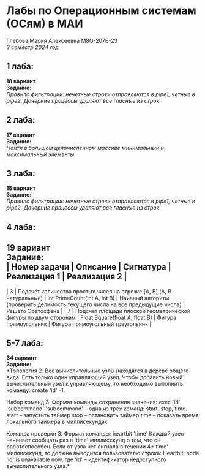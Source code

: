 # Лабы по Операционным системам (ОСям) в МАИ
Глебова Мария Алексеевна М8О-207Б-23  
*3 семестр 2024 год*  

## 1 лаба:  
**18 вариант**  
**Задание:**  
*Правило фильтрации: нечетные строки отправляются в pipe1, четные в pipe2.
Дочерние процессы удаляют все гласные из строк.*  

## 2 лаба:  
**17 вариант**  
**Задание:**  
*Найти в большом целочисленном массиве минимальный и максимальный элементы.*

## 3 лаба:  
**18 вариант**  
**Задание:**  
*Правило фильтрации: нечетные строки отправляются в pipe1, четные в pipe2.
Дочерние процессы удаляют все гласные из строк.*  

## 4 лаба:  
**19 вариант**  
**Задание:**  
| Номер задачи	| Описание	| Сигнатура |	Реализация 1	| Реализация 2 |
------------------------------------------------------------------------
| 3 | Подсчёт количества простых чисел на отрезке [A, B] (A, B - натуральные) |	Int PrimeCount(int A, int B) | Наивный алгоритм (проверить делимость текущего числа на все предыдущие числа) | Решето Эратосфена |
| 7 |	Подсчет площади плоской геометрической фигуры по двум сторонам |	Float Square(float A, float B) | Фигура прямоугольник | Фигура прямоугольный треугольник |

## 5-7 лаба:  
**34 вариант**  
**Задание:**  
*Топология 2.
Все вычислительные узлы находятся в дереве общего вида. Есть только один управляющий узел. Чтобы добавить новый вычислительный узел к управляющему, то необходимо выполнить команду: create 'id' -1.

Набор команд 3.
Формат команды сохранения значения: exec 'id' 'subcommand'
'subcommand' – одна из трех команд: start, stop, time. start – запустить таймер stop – остановить таймер time – показать время локального таймера в миллисекундах

Команда проверки 3.
Формат команды: heartbit 'time'
Каждый узел начинает сообщать раз в 'time' миллисекунд о том, что он работоспособен. Если от узла нет сигнала в течении 4*'time' миллисекунд, то должна выводится пользователю строка: Heartbit: node 'id' is unavailable now, где 'id' – идентификатор недоступного вычислительного узла.*  

